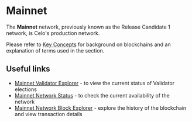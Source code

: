 # Mainnet

The **Mainnet** network, previously known as the Release Candidate 1 network, is Celo's production network.

Please refer to [Key Concepts](../overview.md#background-and-key-concepts) for background on blockchains and an explanation of terms used in the section.

## Useful links

- [Mainnet Validator Explorer](https://validators.celo.org/) - to view the current status of Validator elections
- [Mainnet Network Status](https://stats.celo.org/) - to check the current availability of the network
- [Mainnet Network Block Explorer](http://explorer.celo.org/) - explore the history of the blockchain and view transaction details
